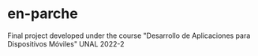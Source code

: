 # en-parche
Final project developed under the course "Desarrollo de Aplicaciones para Dispositivos Móviles" UNAL 2022-2
